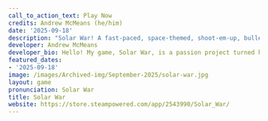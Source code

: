 ```yaml
---
call_to_action_text: Play Now
credits: Andrew McMeans (he/him)
date: '2025-09-18'
description: "Solar War! A fast-paced, space-themed, shoot-em-up, bullet hell, arcade style game where players attempt to shoot and weave through a horde of enemy planets in a bid to survive just a little bit longer.<br><br>The planets have orbited peacefully for countless millennia. But then… BOOM! Now all orbital bodies are free to move independent of gravity (and they can respawn when defeated too.) You're The Earth… good luck!"
developer: Andrew McMeans
developer_bio: Hello! My game, Solar War, is a passion project turned honors capstone project that I have developed over the course of 5 years. I enjoy making games, viewing it as my hobby, and I have some ideas on other games that I would like to make in the future!
featured_dates:
- '2025-09-18'
image: /images/Archived-img/September-2025/solar-war.jpg
layout: game
pronunciation: Solar War
title: Solar War
website: https://store.steampowered.com/app/2543990/Solar_War/
---
```

